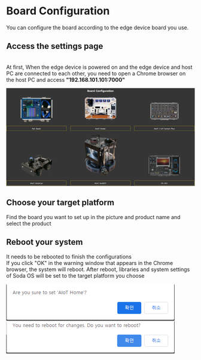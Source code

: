 <h1> Board Configuration </h1>
You can configure the board according to the edge device board you use.

## Access the settings page
<br>
At first, When the edge device is powered on and the edge device and host PC are connected to each other, you need to open a Chrome browser on the host PC and access <b>"192.168.101.101:7000"</b><br>

![image write](./picture/board_configuration.png)

## Choose your target platform
Find the board you want to set up in the picture and product name and select the product<br>

## Reboot your system
It needs to be rebooted to finish the configurations<br>
If you click "OK" in the warning window that appears in the Chrome browser, the system will reboot.
After reboot, libraries and system settings of Soda OS will be set to the target platform you choose<br>

![image write](./picture/board_configuration_reboot.png)